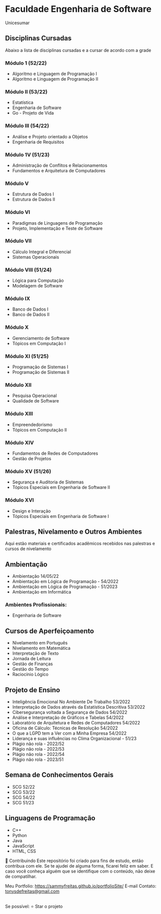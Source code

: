 # Faculdade Engenharia de Software
Unicesumar

## Disciplinas Cursadas
Abaixo a lista de disciplinas cursadas e a cursar de acordo com a grade


### Módulo 1 (52/22)
* Algoritmo e Linguagem de Programação I
* Algoritmo e Linguagem de Programação II


### Módulo II (53/22)
* Estatística
* Engenharia de Software
* Go - Projeto de Vida


### Módulo III (54/22)
* Análise e Projeto orientado a Objetos
* Engenharia de Requisitos


### Módulo 1V (51/23)
* Administração de Conflitos e Relacionamentos
* Fundamentos e Arquitetura de Computadores


### Módulo V 
* Estrutura de Dados I
* Estrutura de Dados II


### Módulo VI
* Paradigmas de Linguagens de Programação
* Projeto, Implementação e Teste de Software


### Módulo VII
* Cálculo Integral e Diferencial
* Sistemas Operacionais


### Módulo VIII (51/24)
* Lógica para Computação
* Modelagem de Software


### Módulo IX
* Banco de Dados I
* Banco de Dados II


### Módulo X
* Gerenciamento de Software
* Tópicos em Computação I


### Módulo XI (51/25)
* Programação de Sistemas I
* Programação de Sistemas II

### Módulo XII 
*  Pesquisa Operacional
*  Qualidade de Software


### Módulo XIII
*  Empreendedorismo
* Tópicos em Computação II


### Módulo XIV 
*  Fundamentos de Redes de Computadores
*  Gestão de Projetos


### Módulo XV (51/26)
*  Segurança e Auditoria de Sistemas
*  Tópicos Especiais em Engenharia de Software II


### Módulo XVI
*  Design e Interação
*  Tópicos Especiais em Engenharia de Software I


## Palestras, Nivelamento e Outros Ambientes
Aqui estão materiais e certificados acadêmicos recebidos nas palestras e cursos de nivelamento

## Ambientação
* Ambientação 14/05/22
* Ambientação em Lógica de Programação - 54/2022
* Ambientação em Lógica de Programação - 51/2023
* Ambientação em Informática

### Ambientes Profissionais: 
* Engenharia de Software

## Cursos de Aperfeiçoamento 
* Nivelamento em Português
* Nivelamento em Matemática
* Interpretação de Texto
* Jornada de Leitura
* Gestão de Finanças
* Gestão do Tempo
* Raciocínio Lógico

## Projeto de Ensino
* Inteligência Emocional No Ambiente De Trabalho 53/2022
* Interpretação de Dados através da Estatística Descritiva 53/2022
* Cibersegurança voltada a Segurança de Dados 54/2022
* Análise e Interpretação de Gráficos e Tabelas 54/2022
* Laboratório de Arquitetura e Redes de Computadores 54/2022
* Oficina de Cálculo: Técnicas de Resolução 54/2022
* O que a LGPD tem a Ver com a Minha Empresa 54/2022
* Liderança e suas influências no Clima Organizacional - 51/23
* Plágio não rola - 2022/52
* Plágio não rola - 2022/53
* Plágio não rola - 2022/54
* Plágio não rola - 2023/51

## Semana de Conhecimentos Gerais
* SCG 52/22
* SCG 53/22
* SCG 54/22
* SCG 51/23

## Linguagens de Programação
* C++
* Python
* Java
* JavaScript
* HTML, CSS


🤝 Contribuindo Este repositório foi criado para fins de estudo, então contribua com ele. Se te ajudei de alguma forma, ficarei feliz em saber. E caso você conheça alguém que se identifique com o conteúdo, não deixe de compatilhar.  

Meu Portfolio: https://sammyfreitas.github.io/portfolioSite/
E-mail Contato: tonysdefreitas@gmail.com

<br>Se possível:  ⭐️ Star o projeto
